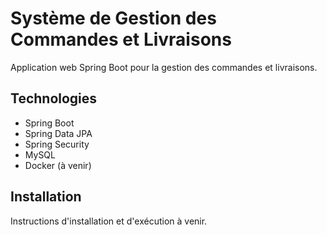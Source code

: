 # Système de Gestion des Commandes et Livraisons

Application web Spring Boot pour la gestion des commandes et livraisons.

## Technologies
- Spring Boot
- Spring Data JPA
- Spring Security
- MySQL
- Docker (à venir)

## Installation
Instructions d'installation et d'exécution à venir.
